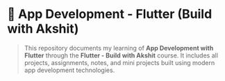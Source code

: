 # 📱 App Development - Flutter (Build with Akshit)

> This repository documents my learning of **App Development with Flutter** through the **Flutter - Build with Akshit** course. It includes all projects, assignments, notes, and mini projects built using modern app development technologies.
